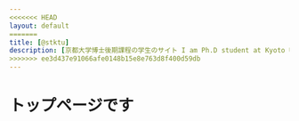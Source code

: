 ```yaml
---
<<<<<<< HEAD
layout: default
=======
title: [@stktu]
description: [京都大学博士後期課程の学生のサイト I am Ph.D student at Kyoto University.]
>>>>>>> ee3d437e91066afe0148b15e8e763d8f400d59db
---
```


# トップページです

